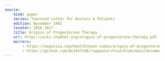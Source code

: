 ```yaml
---
source:
    kind: paper
    series: Townsend Letter for Doctors & Patients
    edition: November 1992
    locator: 1016-1017
    title: Origins of Progesterone Therapy
    url: https://wiki.chadnet.org/origins-of-progesterone-therapy.pdf
    mirrors:
        - https://expulsia.com/health/peat-index/origins-of-progesterone-therapy.pdf
        - https://github.com/0x2447196/raypeatarchive/blob/main/documents/newsletters/origins-of-progesterone-therapy.txt
---
```


